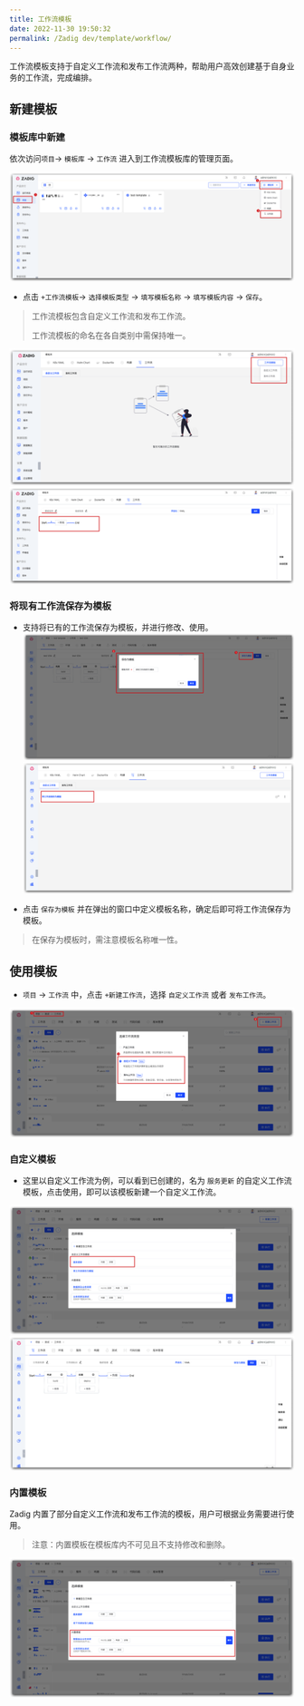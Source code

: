 ```yaml
---
title: 工作流模板
date: 2022-11-30 19:50:32
permalink: /Zadig dev/template/workflow/
---
```


<Badge text="企业版" />

工作流模板支持于自定义工作流和发布工作流两种，帮助用户高效创建基于自身业务的工作流，完成编排。

## 新建模板


### 模板库中新建

依次访问`项目`-> `模板库` -> `工作流` 进入到工作流模板库的管理页面。

![工作流模板库](./_images/workflow_template.png)


- 点击 `+工作流模板`-> `选择模板类型` -> `填写模板名称` -> `填写模板内容` -> `保存`。
> 工作流模板包含自定义工作流和发布工作流。
> 
> 工作流模板的命名在各自类别中需保持唯一。

![工作流模板](./_images/create_workflow_template_1.png)
![工作流模板](./_images/create_workflow_template_2.png)

### 将现有工作流保存为模板
- 支持将已有的工作流保存为模板，并进行修改、使用。
![保存为工作流模板](./_images/save_as_template_workflow_01.png)
![保存为工作流模板](./_images/save_as_template_workflow_02.png)

- 点击 `保存为模板` 并在弹出的窗口中定义模板名称，确定后即可将工作流保存为模板。
> 在保存为模板时，需注意模板名称唯一性。



## 使用模板

- `项目` -> `工作流` 中，点击 `+新建工作流`，选择 `自定义工作流` 或者 `发布工作流`。

![使用工作流模板](./_images/use_workflow_template_01.png)


### 自定义模板
- 这里以自定义工作流为例，可以看到已创建的，名为 `服务更新` 的自定义工作流模板，点击使用，即可以该模板新建一个自定义工作流。

![使用工作流模板](./_images/use_workflow_template_02.png)
![使用工作流模板](./_images/use_workflow_template_03.png)


### 内置模板

Zadig 内置了部分自定义工作流和发布工作流的模板，用户可根据业务需要进行使用。
> 注意：内置模板在模板库内不可见且不支持修改和删除。

![使用工作流模板](./_images/use_workflow_template_04.png)
